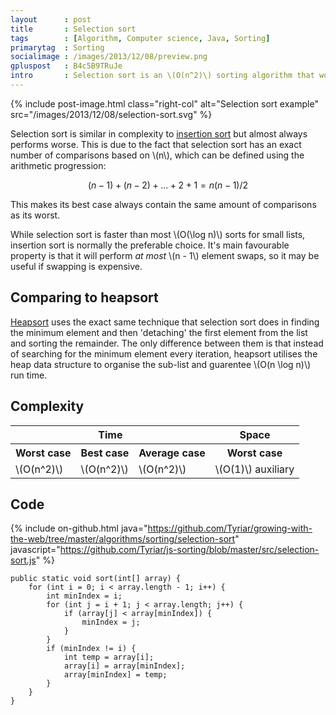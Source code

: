 ```yaml
---
layout      : post
title       : Selection sort
tags        : [Algorithm, Computer science, Java, Sorting]
primarytag  : Sorting
socialimage : /images/2013/12/08/preview.png
gpluspost   : B4c5B9TRuJe
intro       : Selection sort is an \(O(n^2)\) sorting algorithm that works by searching through a list to find the minimum element and swapping it for the first in the list. After every swap, selection sort is performed on the list with the head removed (ie. the minimum element). Due to the way that elements are swapped anywhere in the list, this is not a stable sort.
---
```


{% include post-image.html class="right-col" alt="Selection sort example" src="/images/2013/12/08/selection-sort.svg" %}

Selection sort is similar in complexity to [insertion sort][1] but almost always performs worse. This is due to the fact that selection sort has an exact number of comparisons based on \\(n\\), which can be defined using the arithmetic progression:

$$(n - 1) + (n - 2) + ... + 2 + 1 = n(n - 1) / 2$$

This makes its best case always contain the same amount of comparisons as its worst.

While selection sort is faster than most \\(O(\log n)\\) sorts for small lists, insertion sort is normally the preferable choice. It's main favourable property is that it will perform *at most* \\(n - 1\\) element swaps, so it may be useful if swapping is expensive.



## Comparing to heapsort

[Heapsort][3] uses the exact same technique that selection sort does in finding the minimum element and then 'detaching' the first element from the list and sorting the remainder. The only difference between them is that instead of searching for the minimum element every iteration, heapsort utilises the heap data structure to organise the sub-list and guarentee \\(O(n \log n)\\) run time.



## Complexity

<table>
<tbody>
<tr>
<th colspan="3">Time</th>
<th>Space</th>
</tr>
<tr>
<th>Worst case</th>
<th>Best case</th>
<th>Average case</th>
<th>Worst case</th>
</tr>
<tr>
<td>\(O(n^2)\)</td>
<td>\(O(n^2)\)</td>
<td>\(O(n^2)\)</td>
<td>\(O(1)\) auxiliary</td>
</tr>
</tbody>
</table>



## Code

{% include on-github.html java="https://github.com/Tyriar/growing-with-the-web/tree/master/algorithms/sorting/selection-sort" javascript="https://github.com/Tyriar/js-sorting/blob/master/src/selection-sort.js" %}

<!--prettify lang=java-->
    public static void sort(int[] array) {
        for (int i = 0; i < array.length - 1; i++) {
            int minIndex = i;
            for (int j = i + 1; j < array.length; j++) {
                if (array[j] < array[minIndex]) {
                    minIndex = j;
                }
            }
            if (minIndex != i) {
                int temp = array[i];
                array[i] = array[minIndex];
                array[minIndex] = temp;
            }
        }
    }



[1]: {{site.baseurl}}/2012/11/algorithm-insertion-sort.html
[3]: {{site.baseurl}}/2012/11/algorithm-heapsort.html
